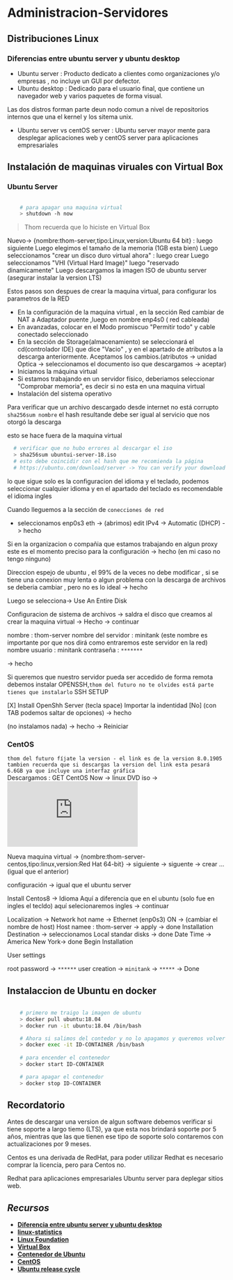 # **Administracion-Servidores**

## **Distribuciones Linux**

### **Diferencias entre ubuntu server y ubuntu desktop**

- Ubuntu server : Producto dedicato a clientes como organizaciones y/o empresas , no incluye un GUI por defector.
- Ubuntu desktop : Dedicado para el usuario final, que contiene un navegador web y varios paquetes de forma visual.

Las dos distros forman parte deun nodo comun a nivel de repositorios internos que una el kernel y los sitema unix.

- Ubuntu server vs centOS server : Ubuntu server mayor mente para desplegar aplicaciones web y centOS server para aplicaciones
  empresariales

## **Instalación de maquinas viruales con Virtual Box**

### **Ubuntu Server**

```sh

    # para apagar una maquina virtual
    > shutdown -h now

```

> Thom recuerda que lo hiciste en Virtual Box

Nuevo-> {nombre:thom-server,tipo:Linux,version:Ubuntu 64 bit} : luego siguiente
Luego elegimos el tamaño de la memoria (1GB esta bien)
Luego seleccionamos "crear un disco duro virtual ahora" : luego crear
Luego seleccionamos "VHI (Virtual Hard Image)"
luego "reservado dinamicamente"
Luego descargamos la imagen  ISO de ubuntu server (asegurar instalar la version LTS)

Estos pasos son despues de crear la maquina virtual, para configurar los parametros de la RED

- En la configuración de la maquina virtual , en la sección Red cambiar de NAT a Adaptador puente ,luego en nombre enp4s0 ( red cableada)
- En avanzadas, colocar en el Modo promiscuo "Permitir todo" y cable conectado seleccionado
- En la sección de Storage(almacenamiento) se seleccionará el cd(controlador IDE) que dice "Vacio" , y en el apartado de atributos a la descarga anteriormente.
  Aceptamos los cambios.(atributos -> unidad Optica -> seleccionamos el documento iso que descargamos -> aceptar)
- Iniciamos la máquina virtual
- Si estamos trabajando en un servidor físico, deberiamos seleccionar "Comprobar memoria", es decir si no esta
  en una maquina virtual
- Instalación del sistema operativo

Para verificar que un archivo descargado desde internet no está corrupto `sha256sum nombre` el hash resultande debe ser igual al servicio que nos
otorgó la descarga

esto se hace fuera de la maquina virtual

```sh
  # verificar que no hubo errores al descargar el iso
  > sha256sum ubuntui-server-18.iso
  # esto debe coincidir con el hash que me recomienda la página
  # https://ubuntu.com/download/server -> You can verify your download , or get help on installing.
```

lo que sigue solo es la configuracion del idioma y el teclado, podemos seleccionar cualquier idioma y en
el apartado del teclado es recomendable el idioma ingles

Cuando lleguemos a la sección de `conecciones de red`
- seleccionamos enp0s3 eth -> (abrimos) edit IPv4 -> Automatic (DHCP) -> hecho

Si en la organizacion o compañia que estamos trabajando en algun proxy este es el momento preciso para la configuración
-> hecho (en mi caso no tengo ninguno)

Direccion espejo de ubuntu , el 99% de la veces no debe modificar , si se tiene una conexion muy lenta o algun problema con la descarga de archivos
se deberia cambiar , pero no es lo ideal -> hecho

Luego se selecciona-> Use An Entire Disk 

Configuracion de sistema de archivos -> saldra el disco que creamos al crear la maquina virtual
-> Hecho -> continuar 

nombre : thom-server
nombre del servidor : minitank (este nombre es importante por que nos dirá como entraremos este servidor en la red)
nombre usuario : minitank
contraseña : `*******`

-> hecho

Si queremos que nuestro servidor pueda ser accedido de forma remota debemos instalar OPENSSH,`thom del futuro no te olvides está parte tienes que instalarlo`
SSH SETUP

[X] Install OpenShh Server (tecla space)
Importar la indentidad [No] (con TAB podemos saltar de opciones)
-> hecho

(no instalamos nada)
-> hecho
-> Reiniciar

### **CentOS**

`thom del futuro fíjate la version - el link es de la version 8.0.1905 tambien recuerda que si descargas la version del link esta pesará 6.6GB ya que incluye una interfaz gráfica`<br>
Descargamos : GET CentOS Now -> linux DVD iso -> ![descarga](http://mirror.unimagdalena.edu.co/centos/8.0.1905/isos/x86_64/CentOS-8-x86_64-1905-dvd1.iso)

Nueva maquina virtual -> {nombre:thom-server-centos,tipo:linux,version:Red Hat 64-bit} -> siguiente
-> siguente -> crear ... (igual que el anterior)

configuración -> igual que el ubuntu server

Install Centos8 -> Idioma Aquí a diferencia que en el ubuntu (solo fue en ingles el tecldo) aquí selecionaremos ingles -> continuar

Localization -> Network hot name -> Ethernet (enp0s3) ON -> (cambiar el nombre de host) Host namee : thom-server -> apply -> done
Installation Destination ->  seleccionamos Local standar disks -> done
Date Time -> America New York-> done
Begin Installation

User settings

root password -> `******`
user creation -> `minitank` -> `*****` -> Done

## **Instalaccion de Ubuntu en docker**

```sh

    # primero me traigo la imagen de ubuntu
    > docker pull ubuntu:18.04
    > docker run -it ubuntu:18.04 /bin/bash

    # Ahora si salimos del contedor y no lo apagamos y queremos volver a entrar
    > docker exec -it ID-CONTAINER /bin/bash
    
    # para encender el contenedor
    > docker start ID-CONTAINER

    # para apagar el contenedor
    > docker stop ID-CONTAINER
```

## **Recordatorio**

Antes de descargar una version de algun software debemos verificar si tiene soporte a largo tiemo (LTS), ya
que esta nos brindará soporte por 5 años, mientras que las que tienen ese tipo de soporte solo contaremos con
actualizaciones por 9 meses.

Centos es una derivada de RedHat, para poder utilizar Redhat es necesario comprar la licencia, pero para
Centos no.

Redhat para aplicaciones empresariales
Ubuntu server para deplegar sitios web.

## ***Recursos***

- [**Diferencia entre ubuntu server y ubuntu desktop**](https://www.solvetic.com/page/recopilaciones/s/ordenadores/diferencias-entre-ubuntu-desktop-escritorio-y-ubuntu-server)
- [**linux-statistics**](https://w3techs.com/technologies/details/os-linux)
- [**Linux Foundation**](https://www.linuxfoundation.org/publications/2018/06/open-source-jobs-report-2018/)
- [**Virtual Box**](https://www.virtualbox.org/wiki/Linux_Downloads)
- [**Contenedor de Ubuntu**](https://dockertips.com/ubuntu_1804)
- [**CentOS**](https://www.muylinux.com/2019/09/24/centos-8-centos-stream/)
- [**Ubuntu release cycle**](https://ubuntu.com/about/release-cycle)

